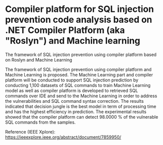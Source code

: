 # Compiler platform for SQL injection prevention code analysis based on .NET Compiler Platform (aka "Roslyn") and Machine learning
The framework of SQL injection prevention using compiler platform based on Roslyn and Machine Learning

The framework of SQL injection prevention using compiler platform and Machine Learning is proposed. 
The Machine Learning part and compiler platform will be conducted to support SQL injection prediction by conducting 1,100 datasets of SQL commands to train Machine Learning model as well as compiler platform is developed to retrieved SQL commands over IDE and send to the Machine Learning in order to address the vulnerabilities and SQL command syntax correction. The results indicated that decision jungle is the best model in term of processing time and has the highest efficiency in prediction. The experimental results showed that the compiler platform can detect 98.0000 % of the vulnerable SQL commands from the samples.

Reference (IEEE Xplore): https://ieeexplore.ieee.org/abstract/document/7859950/ 
